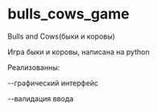 # bulls_cows_game
Bulls and Cows(быки и коровы)

Игра быки и коровы, написана на python

Реализованны:

  --графический интерфейс

  --валидация ввода
